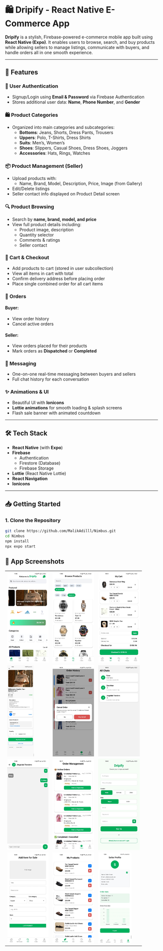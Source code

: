 # 🛍️ Dripify - React Native E-Commerce App

**Dripify** is a stylish, Firebase-powered e-commerce mobile app built using **React Native (Expo)**. It enables users to browse, search, and buy products while allowing sellers to manage listings, communicate with buyers, and handle orders all in one smooth experience.

---

## 🚀 Features

### 👤 User Authentication
- Signup/Login using **Email & Password** via Firebase Authentication
- Stores additional user data: **Name**, **Phone Number**, and **Gender**

### 🛍️ Product Categories
- Organized into main categories and subcategories:
  - **Bottoms**: Jeans, Shorts, Dress Pants, Trousers  
  - **Uppers**: Polo, T-Shirts, Dress Shirts  
  - **Suits**: Men’s, Women’s  
  - **Shoes**: Slippers, Casual Shoes, Dress Shoes, Joggers  
  - **Accessories**: Hats, Rings, Watches  

### 📦 Product Management (Seller)
- Upload products with:
  - Name, Brand, Model, Description, Price, Image (from Gallery)
- Edit/Delete listings
- Seller contact info displayed on Product Detail screen

### 🔍 Product Browsing
- Search by **name, brand, model, and price**
- View full product details including:
  - Product image, description
  - Quantity selector
  - Comments & ratings
  - Seller contact

### 🛒 Cart & Checkout
- Add products to cart (stored in user subcollection)
- View all items in cart with total
- Confirm delivery address before placing order
- Place single combined order for all cart items

### 📄 Orders
#### Buyer:
- View order history
- Cancel active orders

#### Seller:
- View orders placed for their products
- Mark orders as **Dispatched** or **Completed**

### 💬 Messaging
- One-on-one real-time messaging between buyers and sellers
- Full chat history for each conversation

### ✨ Animations & UI
- Beautiful UI with **Ionicons**
- **Lottie animations** for smooth loading & splash screens
- Flash sale banner with animated countdown

---

## 🛠️ Tech Stack

- **React Native** (with **Expo**)
- **Firebase**
  - Authentication
  - Firestore (Database)
  - Firebase Storage
- **Lottie** (React Native Lottie)
- **React Navigation**
- **Ionicons**

---

## 📥 Getting Started

### 1. Clone the Repository
```bash
git clone https://github.com/MalikAdilll/Nimbus.git
cd Nimbus
npm install
npx expo start


```

## 📱 App Screenshots

<div align="center">
  <table>
    <tr>
      <td><a href="assets/screenshots/1.jpeg"><img src="assets/screenshots/1.jpeg" height="300"/></a></td>
      <td><a href="assets/screenshots/4.jpeg"><img src="assets/screenshots/4.jpeg" height="300"/></a></td>
      <td><a href="assets/screenshots/3.jpeg"><img src="assets/screenshots/3.jpeg" height="300"/></a></td>
    </tr>
    <tr>
      <td><a href="assets/screenshots/2.jpeg"><img src="assets/screenshots/2.jpeg" height="300"/></a></td>
      <td><a href="assets/screenshots/5.jpeg"><img src="assets/screenshots/5.jpeg" height="300"/></a></td>
      <td><a href="assets/screenshots/6.jpeg"><img src="assets/screenshots/6.jpeg" height="300"/></a></td>
    </tr>
    <tr>
      <td><a href="assets/screenshots/7.jpeg"><img src="assets/screenshots/7.jpeg" height="300"/></a></td>
      <td><a href="assets/screenshots/8.jpeg"><img src="assets/screenshots/8.jpeg" height="300"/></a></td>
      <td><a href="assets/screenshots/9.jpeg"><img src="assets/screenshots/9.jpeg" height="300"/></a></td>
    </tr>
    <tr>
      <td><a href="assets/screenshots/10.jpeg"><img src="assets/screenshots/10.jpeg" height="300"/></a></td>
      <td><a href="assets/screenshots/11.jpeg"><img src="assets/screenshots/11.jpeg" height="300"/></a></td>
      <td><a href="assets/screenshots/12.jpeg"><img src="assets/screenshots/12.jpeg" height="300"/></a></td>
    </tr>
  </table>
</div>


